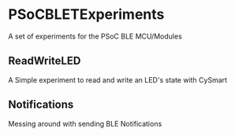 # PSoCBLETExperiments
A set of experiments for the PSoC BLE MCU/Modules

## ReadWriteLED ##
A Simple experiment to read and write an LED's state with CySmart

## Notifications ##
Messing around with sending BLE Notifications
